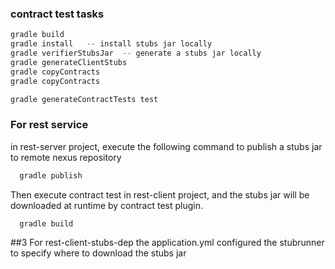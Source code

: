 
### contract test tasks
```gradle
gradle build
gradle install   -- install stubs jar locally
gradle verifierStubsJar  -- generate a stubs jar locally
gradle generateClientStubs 
gradle copyContracts  
gradle copyContracts 

gradle generateContractTests test
```

### For rest service 
in rest-server project, execute the following command to publish a stubs jar to remote nexus repository
```groovy
  gradle publish
```
Then execute contract test in rest-client project, and the stubs jar will be downloaded at runtime by contract test plugin.
```groovy
  gradle build
```

##3 For rest-client-stubs-dep
the application.yml configured the stubrunner to specify where to download the stubs jar 
